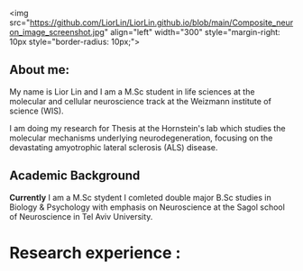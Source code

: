 <img src="https://github.com/LiorLin/LiorLin.github.io/blob/main/Composite_neuron_image_screenshot.jpg" align="left" width="300" style="margin-right: 10px style="border-radius: 10px;"> 

## About me: 
My name is Lior Lin and I am a M.Sc student in life sciences at the molecular and cellular neuroscience track at the Weizmann institute of science (WIS).

I am doing my research for Thesis at the Hornstein's lab which studies the molecular mechanisms underlying neurodegeneration, focusing on the devastating amyotrophic lateral sclerosis (ALS) disease. 

## Academic Background
**Currently** I am a M.Sc stydent 
I comleted double major B.Sc studies in Biology & Psychology with emphasis on Neuroscience at the Sagol school of Neuroscience in Tel Aviv University. 

# Research experience :
